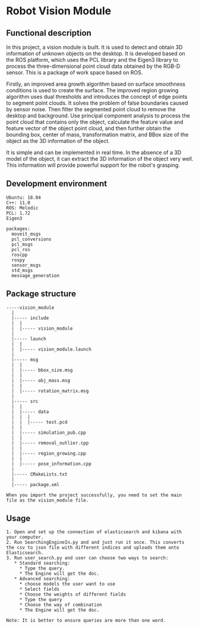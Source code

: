 # Robot Vision Module

## Functional description


In this project, a vision module is built. It is used to detect and obtain 3D information of unknown objects on the desktop. It is developed based on the ROS platform, which uses the PCL library and the Eigen3 library to process the three-dimensional point cloud data obtained by the RGB-D sensor. This is a package of work space based on ROS.

Firstly, an improved area growth algorithm based on surface smoothness conditions is used to create the surface. The improved region growing algorithm uses dual thresholds and introduces the concept of edge points to segment point clouds. It solves the problem of false boundaries caused by sensor noise. Then filter the segmented point cloud to remove the desktop and background. Use principal component analysis to process the point cloud that contains only the object, calculate the feature value and feature vector of the object point cloud, and then further obtain the bounding box, center of mass, transformation matrix, and BBox size of the object as the 3D information of the object.

It is simple and can be implemented in real time. In the absence of a 3D model of the object, it can extract the 3D information of the object very well. This information will provide powerful support for the robot's grasping.


## Development environment

```
Ubuntu: 18.04
C++: 11.0
ROS: Melodic
PCL: 1.72
Eigen3

packages:
  moveit_msgs
  pcl_conversions
  pcl_msgs
  pcl_ros
  roscpp
  rospy
  sensor_msgs
  std_msgs
  message_generation
```
## Package structure


```
-----vision_module
  |
  |----- include
  |  |
  |  |----- vision_module
  |
  |----- launch
  |  |
  |  |----- vision_module.launch
  |
  |----- msg
  |  |
  |  |----- bbox_size.msg
  |  |
  |  |----- obj_mass.msg
  |  |
  |  |----- rotation_matrix.msg
  |
  |----- src
  |  |
  |  |----- data
  |  |  |
  |  |  |----- test.pcd
  |  |
  |  |----- simulation_pub.cpp
  |  |
  |  |----- removal_outlier.cpp
  |  |
  |  |----- region_growing.cpp
  |  |
  |  |----- pose_information.cpp
  |
  |----- CMakeLists.txt
  |
  |----- package.xml
  
When you import the project successfully, you need to set the main file as the vision_module file.
```

## Usage
```
1. Open and set up the connection of elasticsearch and kibana with your computer.
2. Run SearchingEngineIn.py and and just run it once. This converts the csv to json file with different indices and uploads them onto Elasticsearch.
3. Run user_search.py and user can choose two ways to search:
   * Standard searching:
     * Type the query.
     * The Engine will get the doc.
   * Advanced searching:
     * choose models the user want to use
     * Select fields 
     * Choose the weights of different fields
     * Type the query
     * Choose the way of combination
     * The Engine will get the doc.

Note: It is better to ensure queries are more than one word.
```

